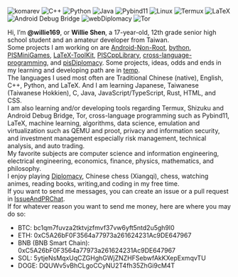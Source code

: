 ![komarev](https://komarev.com/ghpvc/?username=Willie169&color=brightgreen&label=Profile+Views&abbreviated=true)
![C++](https://img.shields.io/badge/C++-00599C)
![Python](https://img.shields.io/badge/Python-3776AB)
![Java](https://img.shields.io/badge/Java-F89820)
![Pybind11](https://img.shields.io/badge/Pybind11-A49B6B)
![Linux](https://img.shields.io/badge/Linux-FCC624)
![Termux](https://img.shields.io/badge/Termux-000000)
![LaTeX](https://img.shields.io/badge/LaTeX-008080)
![Android Debug Bridge](https://img.shields.io/badge/Android%20Debug%20Bridge-3DDC84)
![webDiplomacy](https://img.shields.io/badge/webDiplomacy-35781D)
![Tor](https://img.shields.io/badge/Tor-80449C)

Hi, I’m **@willie169**, or **Willie Shen**, a 17-year-old, 12th grade senior high school student and an amateur developer from Taiwan.\
Some projects I am working on are [Android-Non-Root](https://github.com/Willie169/Android-Non-Root), [bython](https://github.com/Willie169/bython), [PISMiniGames](https://github.com/PythonIsSlowOrg/PISMiniGames), [LaTeX-ToolKit](https://github.com/Willie169/LaTeX-ToolKit), [PISCppLibrary](https://github.com/PythonIsSlowOrg/PISCppLibrary), [cross-language-programming](https://github.com/Willie169/cross-language-programming), and [pisDiplomacy](https://github.com/PythonIsSlowOrg/pisDiplomacy). Some projects, ideas, odds and ends in my learning and developing path are in [temp](https://github.com/Willie169/temp).\
The languages I used most often are Traditional Chinese (native), English, C++, Python, and LaTeX. And I am learning Japanese, Taiwanese (Taiwanese Hokkien), C, Java, JavaScript/TypeScript, Rust, HTML, and CSS.\
I am also learning and/or developing tools regarding Termux, Shizuku and Android Debug Bridge, Tor, cross-language programming such as Pybind11, LaTeX, machine learning, algorithms, data science, emulation and virtualization such as QEMU and proot, privacy and information security, and investment management especially risk management, technical analysis, and auto trading.\
My favorite subjects are computer science and information engineering, electrical engineering, economics, finance, physics, mathematics, and philosophy.\
I enjoy playing [Diplomacy](https://webdiplomacy.net/userprofile.php?userID=222135), Chinese chess (Xiangqi), chess, watching animes, reading books, writing,and coding in my free time.\
If you want to send me messages, you can create an issue or a pull request in [IssueAndPRChat](https://github.com/Willie169/IssueAndPRChat).\
If for whatever reason you want to send me money, here are where you may do so:
- BTC:
  bc1qm7fuvza2tktvjzfmvf37vw6yft5ntd2u5gh9l0
- ETH:
  0xC5A26bF0F3564a77973a261624231Ac9DE647967
- BNB (BNB Smart Chain):
  0xC5A26bF0F3564a77973a261624231Ac9DE647967
- SOL:
  5ytjeNsMqxUqCZGHghGWjZNZHFSebwfAkKXepExmqvTU
- DOGE:
  DQUWv5vBhCLgoCCyNU2T4fh35ZhGi9cM4T
